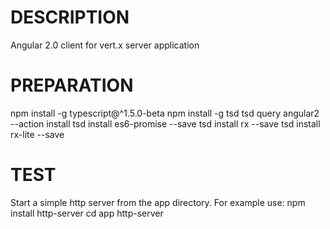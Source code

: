 
DESCRIPTION
===========
Angular 2.0 client for vert.x server application

PREPARATION
===========
npm install -g typescript@^1.5.0-beta
npm install -g tsd
tsd query angular2 --action install
tsd install es6-promise --save
tsd install rx --save
tsd install rx-lite --save

TEST
====
Start a simple http server from the app directory. For example use:
npm install http-server
cd app
http-server
